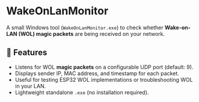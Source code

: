 # WakeOnLanMonitor

A small Windows tool (`WakeOnLanMonitor.exe`) to check whether **Wake-on-LAN (WOL) magic packets** are being received on your network.

## 📌 Features
- Listens for WOL **magic packets** on a configurable UDP port (default: 9).
- Displays sender IP, MAC address, and timestamp for each packet.
- Useful for testing ESP32 WOL implementations or troubleshooting WOL in your LAN.
- Lightweight standalone `.exe` (no installation required).
